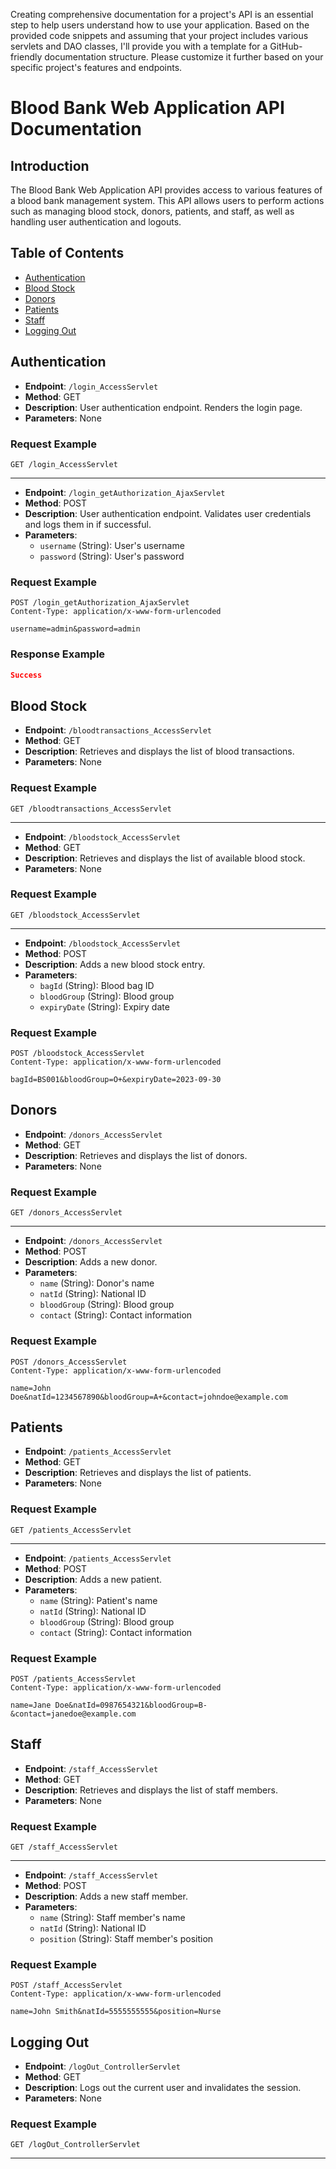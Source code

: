 Creating comprehensive documentation for a project's API is an essential step to help users understand how to use your application. Based on the provided code snippets and assuming that your project includes various servlets and DAO classes, I'll provide you with a template for a GitHub-friendly documentation structure. Please customize it further based on your specific project's features and endpoints.

# Blood Bank Web Application API Documentation

## Introduction

The Blood Bank Web Application API provides access to various features of a blood bank management system. This API allows users to perform actions such as managing blood stock, donors, patients, and staff, as well as handling user authentication and logouts.

## Table of Contents

- [Authentication](#authentication)
- [Blood Stock](#blood-stock)
- [Donors](#donors)
- [Patients](#patients)
- [Staff](#staff)
- [Logging Out](#logging-out)

## Authentication

- **Endpoint**: `/login_AccessServlet`
- **Method**: GET
- **Description**: User authentication endpoint. Renders the login page.
- **Parameters**: None

### Request Example

```http
GET /login_AccessServlet
```

---

- **Endpoint**: `/login_getAuthorization_AjaxServlet`
- **Method**: POST
- **Description**: User authentication endpoint. Validates user credentials and logs them in if successful.
- **Parameters**:
  - `username` (String): User's username
  - `password` (String): User's password

### Request Example

```http
POST /login_getAuthorization_AjaxServlet
Content-Type: application/x-www-form-urlencoded

username=admin&password=admin
```

### Response Example

```json
Success
```

## Blood Stock

- **Endpoint**: `/bloodtransactions_AccessServlet`
- **Method**: GET
- **Description**: Retrieves and displays the list of blood transactions.
- **Parameters**: None

### Request Example

```http
GET /bloodtransactions_AccessServlet
```

---

- **Endpoint**: `/bloodstock_AccessServlet`
- **Method**: GET
- **Description**: Retrieves and displays the list of available blood stock.
- **Parameters**: None

### Request Example

```http
GET /bloodstock_AccessServlet
```

---

- **Endpoint**: `/bloodstock_AccessServlet`
- **Method**: POST
- **Description**: Adds a new blood stock entry.
- **Parameters**:
  - `bagId` (String): Blood bag ID
  - `bloodGroup` (String): Blood group
  - `expiryDate` (String): Expiry date

### Request Example

```http
POST /bloodstock_AccessServlet
Content-Type: application/x-www-form-urlencoded

bagId=BS001&bloodGroup=O+&expiryDate=2023-09-30
```

## Donors

- **Endpoint**: `/donors_AccessServlet`
- **Method**: GET
- **Description**: Retrieves and displays the list of donors.
- **Parameters**: None

### Request Example

```http
GET /donors_AccessServlet
```

---

- **Endpoint**: `/donors_AccessServlet`
- **Method**: POST
- **Description**: Adds a new donor.
- **Parameters**:
  - `name` (String): Donor's name
  - `natId` (String): National ID
  - `bloodGroup` (String): Blood group
  - `contact` (String): Contact information

### Request Example

```http
POST /donors_AccessServlet
Content-Type: application/x-www-form-urlencoded

name=John Doe&natId=1234567890&bloodGroup=A+&contact=johndoe@example.com
```

## Patients

- **Endpoint**: `/patients_AccessServlet`
- **Method**: GET
- **Description**: Retrieves and displays the list of patients.
- **Parameters**: None

### Request Example

```http
GET /patients_AccessServlet
```

---

- **Endpoint**: `/patients_AccessServlet`
- **Method**: POST
- **Description**: Adds a new patient.
- **Parameters**:
  - `name` (String): Patient's name
  - `natId` (String): National ID
  - `bloodGroup` (String): Blood group
  - `contact` (String): Contact information

### Request Example

```http
POST /patients_AccessServlet
Content-Type: application/x-www-form-urlencoded

name=Jane Doe&natId=0987654321&bloodGroup=B-&contact=janedoe@example.com
```

## Staff

- **Endpoint**: `/staff_AccessServlet`
- **Method**: GET
- **Description**: Retrieves and displays the list of staff members.
- **Parameters**: None

### Request Example

```http
GET /staff_AccessServlet
```

---

- **Endpoint**: `/staff_AccessServlet`
- **Method**: POST
- **Description**: Adds a new staff member.
- **Parameters**:
  - `name` (String): Staff member's name
  - `natId` (String): National ID
  - `position` (String): Staff member's position

### Request Example

```http
POST /staff_AccessServlet
Content-Type: application/x-www-form-urlencoded

name=John Smith&natId=5555555555&position=Nurse
```

## Logging Out

- **Endpoint**: `/logOut_ControllerServlet`
- **Method**: GET
- **Description**: Logs out the current user and invalidates the session.
- **Parameters**: None

### Request Example

```http
GET /logOut_ControllerServlet
```

---